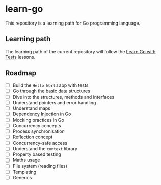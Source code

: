 # learn-go
This repository is a learning path for Go programming language.

## Learning path
The learning path of the current repository will follow the [Learn Go with Tests](https://quii.gitbook.io/learn-go-with-tests/) lessons.

## Roadmap
- [ ] Build the `Hello World` app with tests
- [ ] Go through the basic data structures
- [ ] Dive into the structures, methods and interfaces
- [ ] Understand pointers and error handling
- [ ] Understand maps
- [ ] Dependency Injection in Go
- [ ] Mocking practices in Go
- [ ] Concurrency concepts
- [ ] Process synchronisation
- [ ] Reflection concept
- [ ] Concurrency-safe access
- [ ] Understand the `context` library
- [ ] Property based testing
- [ ] Maths usage
- [ ] File system (reading files)
- [ ] Templating
- [ ] Generics